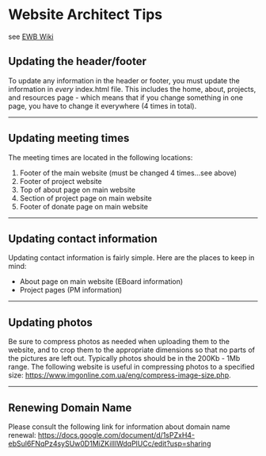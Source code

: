 # Website Architect Tips
see [EWB Wiki](http://cuewb.org/wiki/)

## Updating the header/footer
To update any information in the header or footer, you must update the information in *every* index.html file. This includes the home, about, projects, and resources page - which means that if you change something in one page, you have to change it everywhere (4 times in total).

----
## Updating meeting times
The meeting times are located in the following locations:

1. Footer of the main website (must be changed 4 times...see above)
2. Footer of project website
3. Top of about page on main website
4. Section of project page on main website
5. Footer of donate page on main website

----
## Updating contact information
Updating contact information is fairly simple. Here are the places to keep in mind:

* About page on main website (EBoard information)
* Project pages (PM information)

----
## Updating photos
Be sure to compress photos as needed when uploading them to the website, and to crop them to the appropriate dimensions so that no parts of the pictures are left out. Typically photos should be in the 200Kb - 1Mb range. The following website is useful in compressing photos to a specified size: https://www.imgonline.com.ua/eng/compress-image-size.php.

----
## Renewing Domain Name
Please consult the following link for information about domain name renewal: https://docs.google.com/document/d/1sPZxH4-ebSul6FNqPz4sySUw0D1MiZKiIIlWdqPlUCc/edit?usp=sharing
